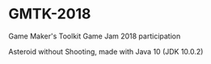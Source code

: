# GMTK-2018
Game Maker's Toolkit Game Jam 2018 participation

Asteroid without Shooting, made with Java 10 (JDK 10.0.2)
